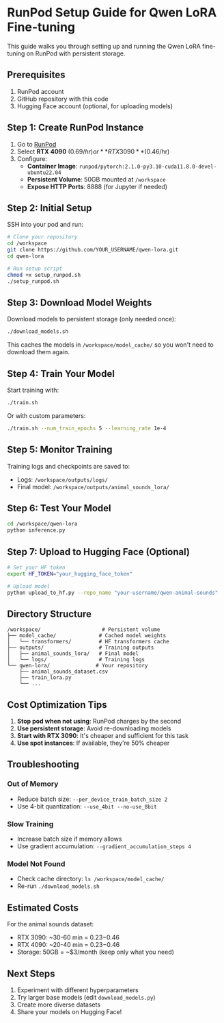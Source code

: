 # RunPod Setup Guide for Qwen LoRA Fine-tuning

This guide walks you through setting up and running the Qwen LoRA fine-tuning on RunPod with persistent storage.

## Prerequisites

1. RunPod account
2. GitHub repository with this code
3. Hugging Face account (optional, for uploading models)

## Step 1: Create RunPod Instance

1. Go to [RunPod](https://runpod.io)
2. Select **RTX 4090** ($0.69/hr) or **RTX 3090** ($0.46/hr)
3. Configure:
   - **Container Image**: `runpod/pytorch:2.1.0-py3.10-cuda11.8.0-devel-ubuntu22.04`
   - **Persistent Volume**: 50GB mounted at `/workspace`
   - **Expose HTTP Ports**: 8888 (for Jupyter if needed)

## Step 2: Initial Setup

SSH into your pod and run:

```bash
# Clone your repository
cd /workspace
git clone https://github.com/YOUR_USERNAME/qwen-lora.git
cd qwen-lora

# Run setup script
chmod +x setup_runpod.sh
./setup_runpod.sh
```

## Step 3: Download Model Weights

Download models to persistent storage (only needed once):

```bash
./download_models.sh
```

This caches the models in `/workspace/model_cache/` so you won't need to download them again.

## Step 4: Train Your Model

Start training with:

```bash
./train.sh
```

Or with custom parameters:

```bash
./train.sh --num_train_epochs 5 --learning_rate 1e-4
```

## Step 5: Monitor Training

Training logs and checkpoints are saved to:
- Logs: `/workspace/outputs/logs/`
- Final model: `/workspace/outputs/animal_sounds_lora/`

## Step 6: Test Your Model

```bash
cd /workspace/qwen-lora
python inference.py
```

## Step 7: Upload to Hugging Face (Optional)

```bash
# Set your HF token
export HF_TOKEN="your_hugging_face_token"

# Upload model
python upload_to_hf.py --repo_name "your-username/qwen-animal-sounds"
```

## Directory Structure

```
/workspace/                    # Persistent volume
├── model_cache/              # Cached model weights
│   └── transformers/         # HF transformers cache
├── outputs/                  # Training outputs
│   ├── animal_sounds_lora/   # Final model
│   └── logs/                 # Training logs
└── qwen-lora/               # Your repository
    ├── animal_sounds_dataset.csv
    ├── train_lora.py
    └── ...
```

## Cost Optimization Tips

1. **Stop pod when not using**: RunPod charges by the second
2. **Use persistent storage**: Avoid re-downloading models
3. **Start with RTX 3090**: It's cheaper and sufficient for this task
4. **Use spot instances**: If available, they're 50% cheaper

## Troubleshooting

### Out of Memory
- Reduce batch size: `--per_device_train_batch_size 2`
- Use 4-bit quantization: `--use_4bit --no-use_8bit`

### Slow Training
- Increase batch size if memory allows
- Use gradient accumulation: `--gradient_accumulation_steps 4`

### Model Not Found
- Check cache directory: `ls /workspace/model_cache/`
- Re-run `./download_models.sh`

## Estimated Costs

For the animal sounds dataset:
- RTX 3090: ~30-60 min = $0.23-$0.46
- RTX 4090: ~20-40 min = $0.23-$0.46
- Storage: 50GB = ~$3/month (keep only what you need)

## Next Steps

1. Experiment with different hyperparameters
2. Try larger base models (edit `download_models.py`)
3. Create more diverse datasets
4. Share your models on Hugging Face!